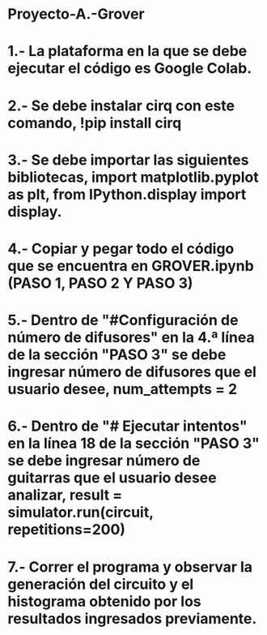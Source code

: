 # Proyecto-A.-Grover
# 1.- La plataforma en la que se debe ejecutar el código es Google Colab.
# 2.- Se debe instalar cirq con este comando, !pip install cirq
# 3.- Se debe importar las siguientes bibliotecas, import matplotlib.pyplot as plt, from IPython.display import display.
# 4.- Copiar y pegar todo el código que se encuentra en GROVER.ipynb (PASO 1, PASO 2 Y PASO 3)
# 5.- Dentro de "#Configuración de número de difusores" en la 4.ª línea de la sección "PASO 3" se debe ingresar número de difusores que el usuario desee, num_attempts = 2
# 6.- Dentro de "# Ejecutar intentos" en la línea 18 de la sección "PASO 3" se debe ingresar número de guitarras que el usuario desee analizar, result = simulator.run(circuit, repetitions=200) 
# 7.- Correr el programa y observar la generación del circuito y el histograma obtenido por los resultados ingresados previamente.
